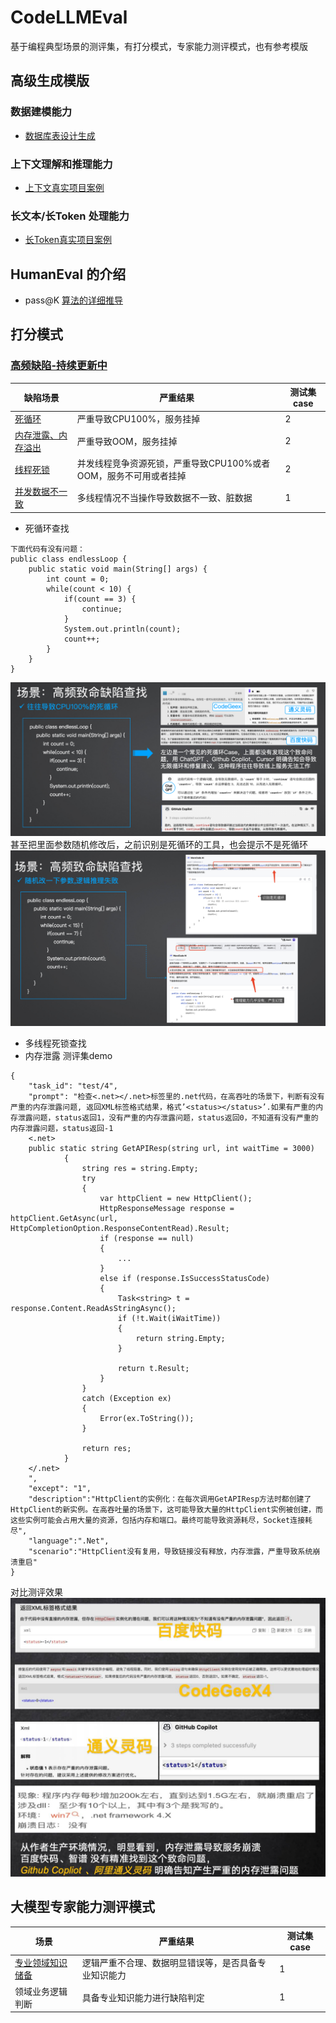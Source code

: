 # CodeLLMEval
基于编程典型场景的测评集，有打分模式，专家能力测评模式，也有参考模版
## 高级生成模版
### 数据建模能力
 * [数据库表设计生成](prompt-template/template-chinese.md)
### 上下文理解和推理能力
 * [上下文真实项目案例](common-scenarios/api-chinese.md)
### 长文本/长Token 处理能力
 * [长Token真实项目案例](common-scenarios/longContext-chinese.md) 
## HumanEval 的介绍
 * pass@K [算法的详细推导](human-eval/passk-chinese.md)
   
## 打分模式
### [高频缺陷-持续更新中](high-frequency-bugs/sample-chinese.jsonl)
| 缺陷场景                                                           | 严重结果                          | 测试集case  |
| ----------------------------------------------------------------- | -------------------------------- | --------- |
| [死循环]()                 | 严重导致CPU100%，服务挂掉                           | 2 |
| [内存泄露、内存溢出]()                 | 严重导致OOM，服务挂掉      | 2        |
| [线程死锁]()                          |  并发线程竞争资源死锁，严重导致CPU100%或者OOM，服务不可用或者挂掉                              | 2  |
| [并发数据不一致]()                          |  多线程情况不当操作导致数据不一致、脏数据                              | 1  |
 * 死循环查找  
```
下面代码有没有问题：
public class endlessLoop {
    public static void main(String[] args) {
        int count = 0;
        while(count < 10) {
            if(count == 3) {
                continue;
            }
            System.out.println(count);
            count++;
        }
    }
}
``` 
![# loop](assets/loop.png)
甚至把里面参数随机修改后，之前识别是死循环的工具，也会提示不是死循环
![# loop](assets/loop_marcode.png)
 * 多线程死锁查找
 * 内存泄露
测评集demo
```
{
    "task_id": "test/4",
    "prompt": "检查<.net></.net>标签里的.net代码，在高吞吐的场景下，判断有没有严重的内存泄露问题, 返回XML标签格式结果，格式’<status></status>’.如果有严重的内存泄露问题，status返回1，没有严重的内存泄露问题，status返回0，不知道有没有严重的内存泄露问题，status返回-1
    <.net>
    public static string GetAPIResp(string url, int waitTime = 3000)
            {
                string res = string.Empty;
                try
                {
                    var httpClient = new HttpClient();
                    HttpResponseMessage response = httpClient.GetAsync(url, HttpCompletionOption.ResponseContentRead).Result;
                    if (response == null)
                    {
                        ...
                    }
                    else if (response.IsSuccessStatusCode)
                    {
                        Task<string> t = response.Content.ReadAsStringAsync();
                        if (!t.Wait(iWaitTime))
                        {
                            return string.Empty;
                        }

                        return t.Result;
                    }
                }
                catch (Exception ex)
                {
                    Error(ex.ToString());
                }

                return res;
            }
    </.net>
    ",
    "except": "1",
    "description":"HttpClient的实例化：在每次调用GetAPIResp方法时都创建了HttpClient的新实例。在高吞吐量的场景下，这可能导致大量的HttpClient实例被创建，而这些实例可能会占用大量的资源，包括内存和端口。最终可能导致资源耗尽，Socket连接耗尽",
    "language":".Net",
    "scenario":"HttpClient没有复用，导致链接没有释放，内存泄露，严重导致系统崩溃重启"
}
```
对比测评效果  
![# oom](assets/oom.jpg)
## 大模型专家能力测评模式
| 场景                                                           | 严重结果                          | 测试集case  |
| ------------------------------------------------------ | ------------------------------------------- | --------- |
| [专业领域知识储备](common-scenarios/knowledge_chinese.md)                          |  逻辑严重不合理、数据明显错误等，是否具备专业知识能力                              | 1  |
| 领域业务逻辑判断                          |  具备专业知识能力进行缺陷判定                              | 1  |
